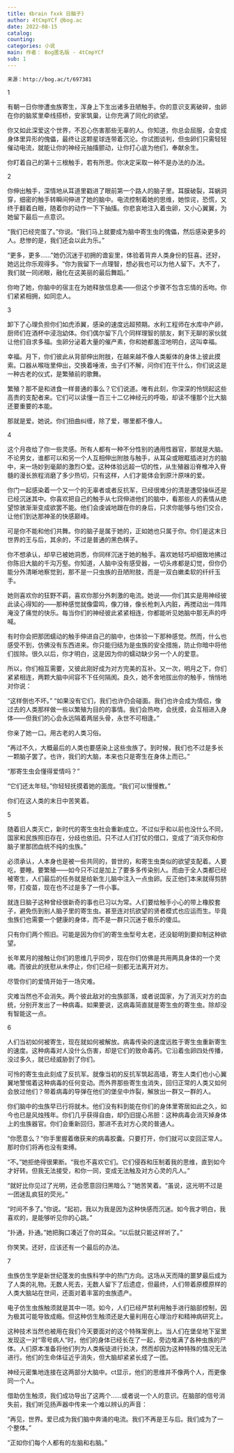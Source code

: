 ```yaml
---
title: 《brain fxxk 日脑子》
author: 4tCmpYCf @bog.ac
date: 2022-08-15
catalog: 
counting: 
categories: 小说
main: 作者： Bog匿名版 - 4tCmpYCf
sub: 1
---
```

    来源：http://bog.ac/t/697381

1

有朝一日你惨遭虫族寄生，浑身上下生出诸多丑陋触手。你的意识支离破碎，虫卵在你的脑浆里牵线搭桥，安家筑巢，让你充满了同化的欲望。

你又如此深爱这个世界，不忍心伤害那些无辜的人。你知道，你总会屈服，会变成身体里异形的傀儡，最终让这颗星球连带着沉沦。你试图谈判，但虫卵们只需轻轻催动电流，就能让你的神经元抽搐颤动，让你打心底为他们，奉献余生。

你盯着自己的第十三根触手，若有所思。你决定采取一种不是办法的办法。

2

你伸出触手，深情地从耳道里戳进了眼前第一个路人的脑子里。耳膜破裂，耳蜗洞穿，细密的触手转瞬间伸进了她的脑中。电流控制着她的思维，她惊诧，恐慌，又终于翻着白眼，随着你的动作一下下抽搐。你悲哀地注入着虫卵，又小心翼翼，为她留下最后一点意识。

“我们已经完蛋了。”你说。“我们马上就要成为脑中寄生虫的傀儡，然后感染更多的人。悲惨的是，我们还会以此为乐。”

“更多，更多……”她仍沉迷于初拥的谵妄里，体验着背弃人类身份的狂喜。还好，她远比你乐观得多。“你为我留下一点理智，想必我也可以为他人留下。大不了，我们就一同闭眼，融化在这美丽的最后舞蹈。”

你吻了她，你脑中的宿主在为她释放信息素——但这个步骤不包含忘情的舌吻。你们紧紧相拥，如同恋人。

3

卸下了心理负担你们如虎添翼，感染的速度远超预期。水利工程师在水库中产卵，厨师们在酒杯中浸泡幼体。你们偶尔留下几个同样理智的朋友，剩下无聊的家伙就让他们自求多福。虫卵分泌着大量的催产素，你和她都羞涩地明白，这叫幸福。

幸福。月下，你们彼此从背部伸出附肢，在越来越不像人类躯体的身体上彼此摸索。口器从喉咙里伸出，交换着唾液，虫子们不解，问你们在干什么，你们说这是一种古老的仪式，是繁殖前的歌舞。

繁殖？那不是和进食一样普通的事么？它们说道。唯有此刻，你深深的怜悯起这些高贵的支配者来。它们可以读懂一百三十二亿神经元的呼吸，却读不懂那个比大脑还要重要的本能。

那就是爱。她说。你们扭曲纠缠，除了爱，哪里都不像人。

4

这个月夜给了你一些灵感。所有人都有一种不分性别的通用性器官，那就是大脑。不论男女，谁都可以和另一个人互相伸出附肢与触手，从耳朵或眼眶插进对方的脑中，来一场妙到毫颠的激烈○爱。这种体验远超一切的性，从生殖器沿脊椎冲入脊髓的漫长旅程消磨了多少热切，只有这样，人们才能体会到原汁原味的爱。

你门一起感染着一个又一个的无辜者或者反抗军，已经很难分的清是遭受操纵还是已经沉迷其中。你喜欢把自己的触手从七窍伸进他们的脑中，看那些人的表情从绝望惊骇渐渐变成欲罢不能。他们会虔诚地跟在你的身后，只求你能够与他们交合，让他们到达那神圣的快感巅峰。

可是你不能和他们共舞。你的脑子是属于她的，正如她也只属于你。你们是这末日世界的王与后，其余的，不过是普通的黑色棋子。

你不想承认，却早已被她洞悉，你同样沉迷于她的触手。喜欢她轻巧却细致地拂过你陈旧大脑的千沟万壑。你知道，人脑中没有感受器，一切头疼都是幻觉，但你仍能分外清晰地察觉到，那不是一只虫族的丑陋附肢，而是一双白嫩柔软的纤纤玉手。

她则喜欢你的狂野不羁，喜欢你那分外刺激的电流。她说——你们其实是用神经彼此读心得知的——那种感觉就像雷鸣，像刀锋，像长枪刺入内脏，再搅动出一阵阵淹没了痛觉的快乐。每当你们的神经彼此紧紧相连，你都能听见她脑中那无声的呼喊。

有时你会把那团蠕动的触手伸进自己的脑中，也体验一下那种感觉。然而，什么也感受不到，仿佛没有东西进来。你只能归结为是虫族的安全措施，防止你暗中将他们拔除。很久以后，你才明白，这是因为你的蠕动缺少另一个人的爱意。

所以，你们相互需要，又彼此刚好成为对方完美的互补。又一次，明月之下，你们紧紧相连，两颗大脑中间容不下任何隔阂。良久，她不舍地拔出你的触手，悄悄地对你说：

“这样倒也不坏。”
“如果没有它们，我们也许仍会碰面。我们也许会成为情侣，像过去的人类那样做一些以繁殖为目的的事情。我们会热吻，会抚摸，会互相进入身体——但我们的心会永远隔着两层头骨，永世不可相逢。”

你亲了她一口。用古老的人类习俗。

“再过不久，大概最后的人类也要感染上这些虫族了。到时候，我们也不过是多长一颗脑子罢了。也许，我们的大脑，本来也只是寄生在身体上而已。”

“那寄生虫会懂得爱情吗？”

“它们还太年轻。”你轻轻抚摸着她的面庞。“我们可以慢慢教。”

你们在这人类的末日中苦笑着。

5

随着旧人类灭亡，新时代的寄生虫社会重新成立。不过似乎和以前也没什么不同，国家和民族照旧存在，分歧也依旧。只不过人们打仗的借口，变成了“消灭你和你脑子里那团血统不纯的虫族。”

必须承认，人本身也是被一些共同的，普世的，和寄生虫类似的欲望支配着。人要吃，要睡。要繁殖——如今只不过是加上了要多多传染别人。而由于全人类都已经被寄生，人们最后的任务就是给新生儿脑中注入一点虫卵。反正他们本来就得剪脐带，打疫苗，现在也不过是多了一件小事。

就连日脑子这种曾经很新奇的事也已习以为常。人们要给触手小心的带上橡胶套子，避免伤到别人脑子里的寄生虫。甚至连对抗欲望的贤者模式也应运而生。毕竟虫族们也需要一个健康的身体，而不是一群只沉迷于极乐的傻瓜。

只有你们两个照旧。可能是因为你们的寄生虫型号太老，还没聪明到要抑制这种欲望。

长年累月的接触让你们的思维几乎同步，现在你们仿佛是共用两具身体的一个灵魂。而彼此的抚慰从未停止，你们已经一刻都无法离开对方。

尽管你们的爱情开始于一场灾难。

灾难当然也不会消失。两个彼此敌对的虫族部落，或者说国家，为了消灭对方的血统，分别开发出了一种病毒。如果要说，这病毒简直就是寄生虫的寄生虫。除却没有智能这一点。

6

人们当初如何被寄生，现在就如何被解放。病毒传染的速度远胜于寄生虫重新寄生的速度。这种病毒对人没什么伤害，却是它们的致命毒药。它沿着虫卵四处传播，没过多久，就已经威胁到了你们。

可怜的寄生虫此刻成了反抗军。就像当初的反抗军筑起高墙，寄生人类们也小心翼翼地警惕着这种病毒的任何变动。而外界那些寄生虫消失，回归正常的人类又如何会放过他们？带着病毒的导弹在他们的堡垒中炸裂，解放出一群又一群的人。

你们脑中的虫族早已行将就木。他们没有料到能在你们的身体里寄居如此之久，如今也已是风烛残年。你们几乎获得自由，却仍旧提心吊胆：这种病毒会消灭掉身体上的虫族器官。你们会重新回归，那进不去对方心灵的普通人。

“你愿意么？”你手里握着缴获来的病毒胶囊。只要打开，你们就可以变回正常人。那时你们将再也没有束缚。

“不。”她拒绝得很果断。“我也不喜欢它们。它们侵吞和压制着我的思维，直到如今才好转。但我无法接受，和你一同，变成无法触及对方心灵的凡人。”

“就好比你见过了光明，还会愿意回归黑暗么？”她苦笑着。“虽说，这光明不过是一团迷乱疯狂的荧光。”

“时间不多了。”你说。“起初，我以为我是因为这种快感而沉迷。如今我才明白，我喜欢的，是能够听见你的心跳。”

“扑通，扑通。”她把胸口凑近了你的耳朵。“以后就只能这样听了。”

你笑笑。还好，应该还有一个最后的办法。

7

虫族仿生学是新世纪蓬发的虫族科学中的热门方向。这场从天而降的噩梦最后成为了人类的礼物。无数人死去，无数人留下了后遗症，但最终，人们带着原模原样的人类大脑站在世间，还面对着丰富的虫族遗产。

电子仿生虫族触须就是其中一项。如今，人们已经严禁利用触手进行脑部控制，因为极其可能导致成瘾。但这种仿生触须还是大量利用在心理治疗和精神病研究上。

这种技术当然也被用在我们今天要面对的这个特殊案例上。当人们在堡垒地下室里发现这一对“零号病人”时，他们的身体已经长在了一起，旁边堆满了各种虫族的尸体。人们原本准备将他们列为人类叛徒进行处决，然而却因为这种特殊的情况无法进行。他们的生命体征近乎消失，但大脑却紧紧长成了一团。

神经元密集地连接在这两部分大脑中。ct显示，他们的思维并不像两个人，而更像同一个人。

借助仿生触须，我们成功导出了这两个……或者说一个人的意识。在脑部的信号消失前，我们听见扬声器中传来一个难以辨认的声音：

“再见，世界。爱已成为我们脑中奔涌的电流。我们不再是王与后。我们成为了一个整体。”

“正如你们每个人都有的左脑和右脑。”